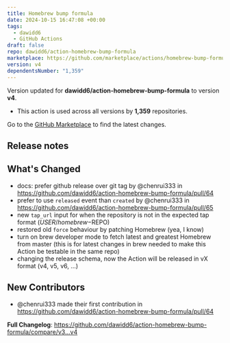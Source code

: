 ```yaml
---
title: Homebrew bump formula
date: 2024-10-15 16:47:08 +00:00
tags:
  - dawidd6
  - GitHub Actions
draft: false
repo: dawidd6/action-homebrew-bump-formula
marketplace: https://github.com/marketplace/actions/homebrew-bump-formula
version: v4
dependentsNumber: "1,359"
---
```



Version updated for **dawidd6/action-homebrew-bump-formula** to version **v4**.
- This action is used across all versions by **1,359** repositories.

Go to the [GitHub Marketplace](https://github.com/marketplace/actions/homebrew-bump-formula) to find the latest changes.

## Release notes

## What's Changed
* docs: prefer github release over git tag by @chenrui333 in https://github.com/dawidd6/action-homebrew-bump-formula/pull/64
* prefer to use `released` event than `created` by @chenrui333 in https://github.com/dawidd6/action-homebrew-bump-formula/pull/65
* new `tap_url` input for when the repository is not in the expected tap format ($USER/homebrew-$REPO)
* restored old `force` behaviour by patching Homebrew (yea, I know)
* turn on brew developer mode to fetch latest and greatest Homebrew from master (this is for latest changes in brew needed to make this Action be testable in the same repo)
* changing the release schema, now the Action will be released in vX format (v4, v5, v6, ...)

## New Contributors
* @chenrui333 made their first contribution in https://github.com/dawidd6/action-homebrew-bump-formula/pull/64

**Full Changelog**: https://github.com/dawidd6/action-homebrew-bump-formula/compare/v3...v4
